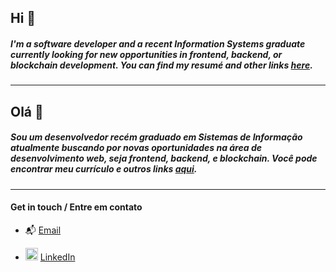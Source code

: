 ## Hi :wave:

##### I'm a software developer and a recent Information Systems graduate currently looking for new opportunities in frontend, backend, or blockchain development. You can find my resumé and other links [here](https://gtoborges.github.io/resume/).

__________________________

## Olá :wave:

##### Sou um desenvolvedor recém graduado em Sistemas de Informação atualmente buscando por novas oportunidades na área de desenvolvimento web, seja frontend, backend, e blockchain. Você pode encontrar meu currículo e outros links [aqui](https://gtoborges.github.io/resume/).

__________________________

#### Get in touch / Entre em contato

 - :mailbox_with_mail: [Email](mailto:gtoborges@gmail.com)

 - <img height="20" src="https://static-exp1.licdn.com/sc/h/al2o9zrvru7aqj8e1x2rzsrca"> [LinkedIn](https://www.linkedin.com/in/augusto-araujo-borges-1472a9151/)
